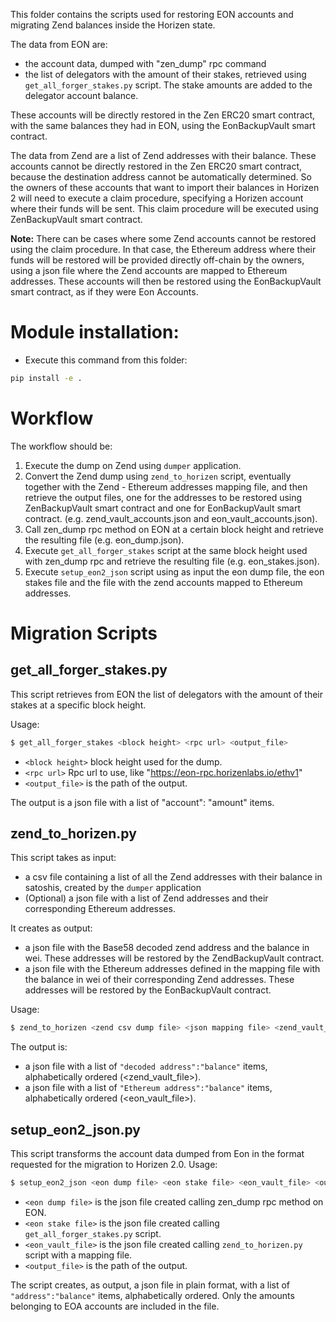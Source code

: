 This folder contains the scripts used for restoring EON accounts and migrating Zend balances inside the Horizen state.

The data from EON are:
- the account data, dumped with "zen_dump" rpc command
- the list of delegators with the amount of their stakes, retrieved using `get_all_forger_stakes.py` script.
The stake amounts are added to the delegator account balance.

These accounts will be directly restored in the Zen ERC20 smart contract, with the same balances they had in EON, using the EonBackupVault smart contract.

The data from Zend are a list of Zend addresses with their balance.
These accounts cannot be directly restored in the Zen ERC20 smart contract, because the destination address cannot be automatically determined. 
So the owners of these accounts that want to import their balances in Horizen 2 will need to execute a claim procedure, specifying
a Horizen account where their funds will be sent. This claim procedure will be executed using ZenBackupVault smart contract.

**Note:** There can be cases where some Zend accounts cannot be restored using the claim procedure. In that case, 
the Ethereum address where their funds will be restored will be provided directly off-chain by the owners, using a json file 
where the Zend accounts are mapped to Ethereum addresses. These accounts will then be restored using the EonBackupVault smart contract, as if they were Eon Accounts.

# Module installation:
- Execute this command from this folder: 

```sh
pip install -e .
```


# Workflow
The workflow should be:
1. Execute the dump on Zend using `dumper` application. 
2. Convert the Zend dump using `zend_to_horizen` script, eventually together with the Zend - Ethereum addresses mapping file, 
and then retrieve the output files, one for the addresses to be restored using ZenBackupVault smart contract and one for EonBackupVault smart contract.  (e.g. zend_vault_accounts.json and eon_vault_accounts.json).
3. Call zen_dump rpc method on EON at a certain block height and retrieve the resulting file (e.g. eon_dump.json).
4. Execute `get_all_forger_stakes` script at the same block height used with zen_dump rpc and retrieve the resulting file (e.g. eon_stakes.json).
5. Execute `setup_eon2_json` script using as input the eon dump file, the eon stakes file and the file with the zend accounts mapped to Ethereum addresses.

# Migration Scripts

## get_all_forger_stakes.py

This script retrieves from EON the list of delegators with the amount of their stakes at a specific
block height. 

Usage:

```sh
$ get_all_forger_stakes <block height> <rpc url> <output_file>
```

* `<block height>` block height used for the dump.
* `<rpc url>` Rpc url to use, like "https://eon-rpc.horizenlabs.io/ethv1"
* `<output_file>` is the path of the output.

The output is a json file with a list of "account": "amount" items.

## zend_to_horizen.py
This script takes as input:
- a csv file containing a list of all the Zend addresses with their balance in satoshis, created by the `dumper` application
- (Optional) a json file with a list of Zend addresses and their corresponding Ethereum addresses.

It creates as output:
- a json file with the Base58 decoded zend address and the balance in wei. These addresses will be restored by the ZendBackupVault contract.
- a json file with the Ethereum addresses defined in the mapping file with the balance in wei of their corresponding Zend addresses. These addresses will be restored by the EonBackupVault contract.

Usage:

```sh
$ zend_to_horizen <zend csv dump file> <json mapping file> <zend_vault_file> <eon_vault_file>
```

The output is:
- a json file with a list of `"decoded address":"balance"` items, alphabetically ordered (<zend_vault_file>).
- a json file with a list of `"Ethereum address":"balance"` items, alphabetically ordered (<eon_vault_file>).

## setup_eon2_json.py

This script transforms the account data dumped from Eon in the format requested for the migration
to Horizen 2.0.
Usage:

```sh
$ setup_eon2_json <eon dump file> <eon stake file> <eon_vault_file> <output_file>
```

* `<eon dump file>` is the json file created calling zen_dump rpc method on EON.
* `<eon stake file>` is the json file created calling `get_all_forger_stakes.py` script.
* `<eon_vault_file>` is the json file created calling `zend_to_horizen.py` script with a mapping file.
* `<output_file>` is the path of the output.

The script creates, as output, a json file in plain format, with a list of `"address":"balance"` items, 
alphabetically ordered. Only the amounts belonging to EOA accounts are included in the file.
